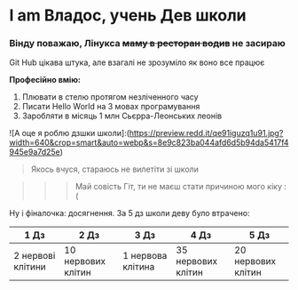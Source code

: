 # I am Владос, учень Дев школи 

### Вінду поважаю, Лінукса ~~маму в ресторан водив~~ не засираю 
Git Hub цікава штука, але взагалі не зрозуміло як воно все працює

**Професійно вмію:**
1. Плювати в стелю протягом незліченного часу
2. Писати Hello World на 3 мовах програмування
3. Заробляти в місяць 1 млн Сьєрра-Леонських леонів

![А оце я роблю дзшки школи]:(https://preview.redd.it/qe91iguzq1u91.jpg?width=640&crop=smart&auto=webp&s=8e9c823ba044afd6d5b94da5417f4945e9a7d25e)

>Якось вчуся, стараюсь не вилетіти зі школи 

>>>Май совість Гіт, ти не маєш стати причиною мого кіку :(

Ну і фіналочка: досягнення. За 5 дз школи деву було втрачено:

| 1 Дз              | 2 Дз                | 3 Дз              | 4 Дз               | 5 Дз               |
|-------------------|---------------------|-------------------|--------------------|--------------------|
| 2 нервові клітини | 10 нервових клітин  | 1 нервова клітина | 35 нервових клітин | 20 нервових клітин |
